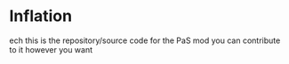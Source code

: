 # Inflation
ech this is the repository/source code for the PaS mod you can contribute to it however you want
